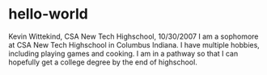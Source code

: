 # hello-world
Kevin Wittekind, CSA New Tech Highschool, 10/30/2007
I am a sophomore at CSA New Tech Highschool in Columbus Indiana.
I have multiple hobbies, including playing games and cooking. 
I am in a pathway so that I can hopefully get a college degree by the end of highschool.
